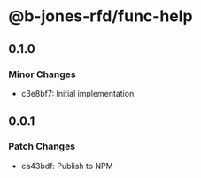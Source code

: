 # @b-jones-rfd/func-help

## 0.1.0

### Minor Changes

- c3e8bf7: Initial implementation

## 0.0.1

### Patch Changes

- ca43bdf: Publish to NPM
